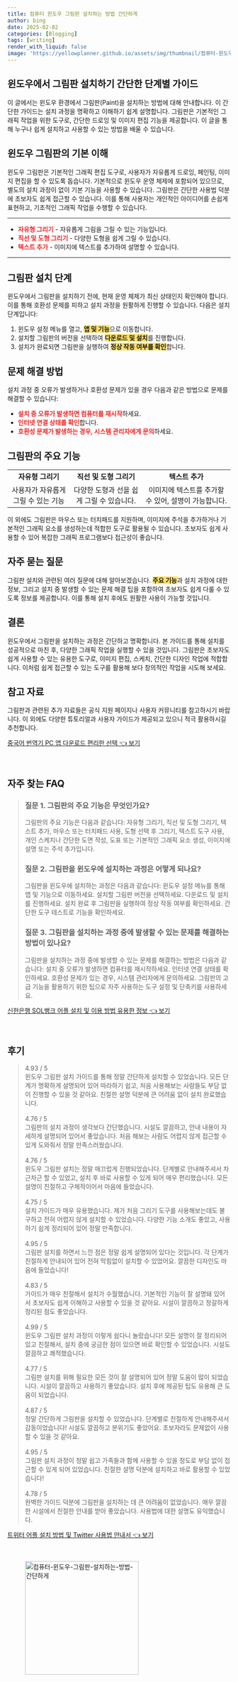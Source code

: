 ```yaml
---
title: 컴퓨터 윈도우 그림판 설치하는 방법 간단하게
author: bing
date: 2025-02-02
categories: [Blogging]
tags: [writing]
render_with_liquid: false
image: 'https://yellowplanner.github.io/assets/img/thumbnail/컴퓨터-윈도우-그림판-설치하는-방법-간단하게.webp'
---
```



<h2 id='그림판 설치 가이드'>윈도우에서 그림판 설치하기 간단한 단계별 가이드</h2>

<p>이 글에서는 윈도우 환경에서 그림판(Paint)을 설치하는 방법에 대해 안내합니다. 이 간단한 가이드는 설치 과정을 명확하고 이해하기 쉽게 설명합니다. 그림판은 기본적인 그래픽 작업을 위한 도구로, 간단한 드로잉 및 이미지 편집 기능을 제공합니다. 이 글을 통해 누구나 쉽게 설치하고 사용할 수 있는 방법을 배울 수 있습니다.</p>

<h2 id='그림판의 기본 이해'>윈도우 그림판의 기본 이해</h2>

<p>윈도우 그림판은 기본적인 그래픽 편집 도구로, 사용자가 자유롭게 드로잉, 페인팅, 이미지 편집을 할 수 있도록 돕습니다. 기본적으로 윈도우 운영 체제에 포함되어 있으므로, 별도의 설치 과정이 없이 기본 기능을 사용할 수 있습니다. 그림판은 간단한 사용법 덕분에 초보자도 쉽게 접근할 수 있습니다. 이를 통해 사용자는 개인적인 아이디어를 손쉽게 표현하고, 기초적인 그래픽 작업을 수행할 수 있습니다.</p>

<hr />

<ul>
    <li><b><span style="color: #ee2323;">자유형 그리기</span></b> - 자유롭게 그림을 그릴 수 있는 기능입니다.</li>
    <li><b><span style="color: #ee2323;">직선 및 도형 그리기</span></b> - 다양한 도형을 쉽게 그릴 수 있습니다.</li>
    <li><b><span style="color: #ee2323;">텍스트 추가</span></b> - 이미지에 텍스트를 추가하여 설명할 수 있습니다.</li>
</ul>

<hr />

<h2 id='그림판 설치 단계'>그림판 설치 단계</h2>

<p>윈도우에서 그림판을 설치하기 전에, 현재 운영 체제가 최신 상태인지 확인해야 합니다. 이를 통해 호환성 문제를 피하고 설치 과정을 원활하게 진행할 수 있습니다. 다음은 설치 단계입니다:</p>

<ol>
    <li>윈도우 설정 메뉴를 열고, <b><span style="background-color: #ffe066;">앱 및 기능</span></b>으로 이동합니다.</li>
    <li>설치할 그림판의 버전을 선택하여 <b><span style="background-color: #ffe066;">다운로드 및 설치</span></b>를 진행합니다.</li>
    <li>설치가 완료되면 그림판을 실행하여 <b><span style="background-color: #ffe066;">정상 작동 여부를 확인</span></b>합니다.</li>
</ol>

<h2 id='문제 해결 방법'>문제 해결 방법</h2>

<p>설치 과정 중 오류가 발생하거나 호환성 문제가 있을 경우 다음과 같은 방법으로 문제를 해결할 수 있습니다:</p>

<ul>
    <li><b><span style="color: #ee2323;">설치 중 오류가 발생하면 컴퓨터를 재시작</span></b>하세요.</li>
    <li><b><span style="color: #ee2323;">인터넷 연결 상태를 확인</span></b>합니다.</li>
    <li><b><span style="color: #ee2323;">호환성 문제가 발생하는 경우, 시스템 관리자에게 문의</span></b>하세요.</li>
</ul>

<h2 id='주요 기능 설명'>그림판의 주요 기능</h2>

<table>
    <tr>
        <td style="text-align: center; height: 17px;"><b>자유형 그리기</b></td>
        <td style="text-align: center; height: 17px;"><b>직선 및 도형 그리기</b></td>
        <td style="text-align: center; height: 17px;"><b>텍스트 추가</b></td>
    </tr>
    <tr>
        <td style="text-align: center; height: 17px;">사용자가 자유롭게 그릴 수 있는 기능</td>
        <td style="text-align: center; height: 17px;">다양한 도형과 선을 쉽게 그릴 수 있습니다.</td>
        <td style="text-align: center; height: 17px;">이미지에 텍스트를 추가할 수 있어, 설명이 가능합니다.</td>
    </tr>
</table>

<p>이 외에도 그림판은 마우스 또는 터치패드를 지원하며, 이미지에 주석을 추가하거나 기본적인 그래픽 요소를 생성하는데 적합한 도구로 활용될 수 있습니다. 초보자도 쉽게 사용할 수 있어 복잡한 그래픽 프로그램보다 접근성이 좋습니다.</p>

<h2 id='자주 묻는 질문'>자주 묻는 질문</h2>

<p>그림판 설치와 관련된 여러 질문에 대해 알아보겠습니다. <b><span style="background-color: #ffe066;">주요 기능</span></b>과 설치 과정에 대한 정보, 그리고 설치 중 발생할 수 있는 문제 해결 팁을 포함하여 초보자도 쉽게 다룰 수 있도록 정보를 제공합니다. 이를 통해 설치 후에도 원활한 사용이 가능할 것입니다.</p>

<h2 id='결론'>결론</h2>

<p>윈도우에서 그림판을 설치하는 과정은 간단하고 명확합니다. 본 가이드를 통해 설치를 성공적으로 마친 후, 다양한 그래픽 작업을 실행할 수 있을 것입니다. 그림판은 초보자도 쉽게 사용할 수 있는 유용한 도구로, 이미지 편집, 스케치, 간단한 디자인 작업에 적합합니다. 이처럼 쉽게 접근할 수 있는 도구를 활용해 보다 창의적인 작업을 시도해 보세요.</p>

<h2 id='참고 자료'>참고 자료</h2>

<p>그림판과 관련된 추가 자료들은 공식 지원 페이지나 사용자 커뮤니티를 참고하시기 바랍니다. 이 외에도 다양한 튜토리얼과 사용자 가이드가 제공되고 있으니 적극 활용하시길 추천합니다.</p>


<p><a class="click-button" title="중국어 번역기 PC 앱 다운로드 편리한 선택" href="https://yellowplanner.github.io/posts/%EC%A4%91%EA%B5%AD%EC%96%B4-%EB%B2%88%EC%97%AD%EA%B8%B0-PC-%EC%95%B1-%EB%8B%A4%EC%9A%B4%EB%A1%9C%EB%93%9C-%ED%8E%B8%EB%A6%AC%ED%95%9C-%EC%84%A0%ED%83%9D/" rel="dofollow">중국어 번역기 PC 앱 다운로드 편리한 선택 👈 보기</a></p><br>
<h2 id='자주_찾는_FAQ'>자주 찾는 FAQ</h2>
<div itemscope="" itemtype="https://schema.org/FAQPage"> 
<blockquote> 
<div itemscope="" itemprop="mainEntity" itemtype="https://schema.org/Question"> 
<h3 itemprop="name">질문 1. 그림판의 주요 기능은 무엇인가요?</h3> 
<div itemscope="" itemprop="acceptedAnswer" itemtype="https://schema.org/Answer"> 
<span itemprop="text"> 
<p>그림판의 주요 기능은 다음과 같습니다: 자유형 그리기, 직선 및 도형 그리기, 텍스트 추가, 마우스 또는 터치패드 사용, 도형 선택 후 그리기, 텍스트 도구 사용, 개인 스케치나 간단한 도면 작성, 도표 또는 기본적인 그래픽 요소 생성, 이미지에 설명 또는 주석 추가입니다.</p> 
</span> 
</div> 
</div> 

<div itemscope="" itemprop="mainEntity" itemtype="https://schema.org/Question"> 
<h3 itemprop="name">질문 2. 그림판을 윈도우에 설치하는 과정은 어떻게 되나요?</h3> 
<div itemscope="" itemprop="acceptedAnswer" itemtype="https://schema.org/Answer"> 
<span itemprop="text"> 
<p>그림판을 윈도우에 설치하는 과정은 다음과 같습니다: 윈도우 설정 메뉴를 통해 앱 및 기능으로 이동하세요. 설치할 그림판 버전을 선택하세요. 다운로드 및 설치를 진행하세요. 설치 완료 후 그림판을 실행하여 정상 작동 여부를 확인하세요. 간단한 도구 테스트로 기능을 확인하세요.</p> 
</span> 
</div> 
</div> 

<div itemscope="" itemprop="mainEntity" itemtype="https://schema.org/Question"> 
<h3 itemprop="name">질문 3. 그림판을 설치하는 과정 중에 발생할 수 있는 문제를 해결하는 방법이 있나요?</h3> 
<div itemscope="" itemprop="acceptedAnswer" itemtype="https://schema.org/Answer"> 
<span itemprop="text"> 
<p>그림판을 설치하는 과정 중에 발생할 수 있는 문제를 해결하는 방법은 다음과 같습니다: 설치 중 오류가 발생하면 컴퓨터를 재시작하세요. 인터넷 연결 상태를 확인하세요. 호환성 문제가 있는 경우, 시스템 관리자에게 문의하세요. 그림판의 고급 기능을 활용하기 위한 팁으로 자주 사용하는 도구 설정 및 단축키를 사용하세요.</p> 
</span> 
</div> 
</div> 
</blockquote> 
</div>
<p><a class="click-button" title="신한은행 SOL뱅크 어플 설치 및 이용 방법 유용한 정보" href="https://yellowplanner.github.io/posts/%EC%8B%A0%ED%95%9C%EC%9D%80%ED%96%89-SOL%EB%B1%85%ED%81%AC-%EC%96%B4%ED%94%8C-%EC%84%A4%EC%B9%98-%EB%B0%8F-%EC%9D%B4%EC%9A%A9-%EB%B0%A9%EB%B2%95-%EC%9C%A0%EC%9A%A9%ED%95%9C-%EC%A0%95%EB%B3%B4/" rel="dofollow">신한은행 SOL뱅크 어플 설치 및 이용 방법 유용한 정보 👈 보기</a></p><br>
<h2 id='후기'>후기</h2>
<div itemscope itemtype="https://schema.org/Product">
  <blockquote>
  <div itemprop="review" itemscope itemtype="https://schema.org/Review">
      <div itemprop="reviewRating" itemscope itemtype="https://schema.org/Rating"> <span itemprop="ratingValue">4.93</span> / <span itemprop="bestRating">5</span> </div>
      <span itemprop="reviewBody">윈도우 그림판 설치 가이드를 통해 정말 간단하게 설치할 수 있었습니다. 모든 단계가 명확하게 설명되어 있어 따라하기 쉽고, 처음 사용해보는 사람들도 부담 없이 진행할 수 있을 것 같아요. 친절한 설명 덕분에 큰 어려움 없이 설치 완료했습니다.</span>
  </div>
  <br>
  <div itemprop="review" itemscope itemtype="https://schema.org/Review">
      <div itemprop="reviewRating" itemscope itemtype="https://schema.org/Rating"> <span itemprop="ratingValue">4.76</span> / <span itemprop="bestRating">5</span> </div>
      <span itemprop="reviewBody">그림판의 설치 과정이 생각보다 간단했습니다. 시설도 깔끔하고, 안내 내용이 자세하게 설명되어 있어서 좋았습니다. 처음 해보는 사람도 어렵지 않게 접근할 수 있게 도와줘서 정말 만족스러웠습니다.</span>
  </div>
  <br>
  <div itemprop="review" itemscope itemtype="https://schema.org/Review">
      <div itemprop="reviewRating" itemscope itemtype="https://schema.org/Rating"> <span itemprop="ratingValue">4.76</span> / <span itemprop="bestRating">5</span> </div>
      <span itemprop="reviewBody">윈도우 그림판 설치는 정말 매끄럽게 진행되었습니다. 단계별로 안내해주셔서 차근차근 할 수 있었고, 설치 후 바로 사용할 수 있게 되어 매우 편리했습니다. 모든 설명이 친절하고 구체적이어서 마음에 들었습니다.</span>
  </div>
  <br>
  <div itemprop="review" itemscope itemtype="https://schema.org/Review">
      <div itemprop="reviewRating" itemscope itemtype="https://schema.org/Rating"> <span itemprop="ratingValue">4.75</span> / <span itemprop="bestRating">5</span> </div>
      <span itemprop="reviewBody">설치 가이드가 매우 유용했습니다. 제가 처음 그리기 도구를 사용해보는데도 불구하고 전혀 어렵지 않게 설치할 수 있었습니다. 다양한 기능 소개도 좋았고, 사용하기 쉽게 정리되어 있어 정말 만족합니다.</span>
  </div>
  <br>
  <div itemprop="review" itemscope itemtype="https://schema.org/Review">
      <div itemprop="reviewRating" itemscope itemtype="https://schema.org/Rating"> <span itemprop="ratingValue">4.95</span> / <span itemprop="bestRating">5</span> </div>
      <span itemprop="reviewBody">그림판 설치를 하면서 느낀 점은 정말 쉽게 설명되어 있다는 것입니다. 각 단계가 친절하게 안내되어 있어 전혀 막힘없이 설치할 수 있었어요. 깔끔한 디자인도 마음에 들었습니다!</span>
  </div>
  <br>
  <div itemprop="review" itemscope itemtype="https://schema.org/Review">
      <div itemprop="reviewRating" itemscope itemtype="https://schema.org/Rating"> <span itemprop="ratingValue">4.83</span> / <span itemprop="bestRating">5</span> </div>
      <span itemprop="reviewBody">가이드가 매우 친절해서 설치가 수월했습니다. 기본적인 기능이 잘 설명돼 있어서 초보자도 쉽게 이해하고 사용할 수 있을 것 같아요. 시설이 깔끔하고 정갈하게 정리된 점도 좋았습니다.</span>
  </div>
  <br>
  <div itemprop="review" itemscope itemtype="https://schema.org/Review">
      <div itemprop="reviewRating" itemscope itemtype="https://schema.org/Rating"> <span itemprop="ratingValue">4.99</span> / <span itemprop="bestRating">5</span> </div>
      <span itemprop="reviewBody">윈도우 그림판 설치 과정이 이렇게 쉽다니 놀랐습니다! 모든 설명이 잘 정리되어 있고 친절해서, 설치 중에 궁금한 점이 있으면 바로 확인할 수 있었습니다. 시설도 깔끔하고 쾌적했습니다.</span>
  </div>
  <br>
  <div itemprop="review" itemscope itemtype="https://schema.org/Review">
      <div itemprop="reviewRating" itemscope itemtype="https://schema.org/Rating"> <span itemprop="ratingValue">4.77</span> / <span itemprop="bestRating">5</span> </div>
      <span itemprop="reviewBody">그림판 설치를 위해 필요한 모든 것이 잘 설명되어 있어 정말 도움이 많이 되었습니다. 시설이 깔끔하고 사용하기 좋았습니다. 설치 후에 제공된 팁도 유용해 큰 도움이 되었습니다.</span>
  </div>
  <br>
  <div itemprop="review" itemscope itemtype="https://schema.org/Review">
      <div itemprop="reviewRating" itemscope itemtype="https://schema.org/Rating"> <span itemprop="ratingValue">4.87</span> / <span itemprop="bestRating">5</span> </div>
      <span itemprop="reviewBody">정말 간단하게 그림판을 설치할 수 있었습니다. 단계별로 친절하게 안내해주셔서 감동이었습니다! 시설도 깔끔하고 분위기도 좋았어요. 초보자라도 문제없이 사용할 수 있을 것 같아요.</span>
  </div>
  <br>
  <div itemprop="review" itemscope itemtype="https://schema.org/Review">
      <div itemprop="reviewRating" itemscope itemtype="https://schema.org/Rating"> <span itemprop="ratingValue">4.95</span> / <span itemprop="bestRating">5</span> </div>
      <span itemprop="reviewBody">그림판 설치 과정이 정말 쉽고 가족들과 함께 사용할 수 있을 정도로 부담 없이 접근할 수 있게 되어 있었습니다. 친절한 설명 덕분에 설치하고 바로 활용할 수 있었습니다!</span>
  </div>
  <br>
  <div itemprop="review" itemscope itemtype="https://schema.org/Review">
      <div itemprop="reviewRating" itemscope itemtype="https://schema.org/Rating"> <span itemprop="ratingValue">4.78</span> / <span itemprop="bestRating">5</span> </div>
      <span itemprop="reviewBody">완벽한 가이드 덕분에 그림판을 설치하는 데 큰 어려움이 없었습니다. 매우 깔끔한 시설에서 친절한 안내를 받아 좋았습니다. 사용법에 대한 설명도 유익했습니다.</span>
  </div>
  </blockquote>
</div>
<p><a class="click-button" title="트위터 어플 설치 방법 및 Twitter 사용법 안내서" href="https://yellowplanner.github.io/posts/%ED%8A%B8%EC%9C%84%ED%84%B0-%EC%96%B4%ED%94%8C-%EC%84%A4%EC%B9%98-%EB%B0%A9%EB%B2%95-%EB%B0%8F-Twitter-%EC%82%AC%EC%9A%A9%EB%B2%95-%EC%95%88%EB%82%B4%EC%84%9C/" rel="dofollow">트위터 어플 설치 방법 및 Twitter 사용법 안내서 👈 보기</a></p><br>
<figure class="image"><img src="https://yellowplanner.github.io/assets/img/thumbnail/컴퓨터-윈도우-그림판-설치하는-방법-간단하게.webp" alt="컴퓨터-윈도우-그림판-설치하는-방법-간단하게" width="256" height="256"></figure>